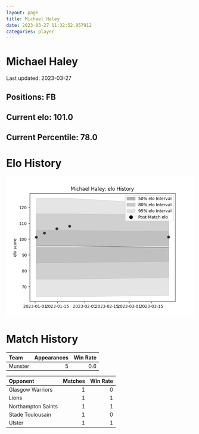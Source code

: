 ```yaml
---  
layout: page  
title: Michael Haley  
date: 2023-03-27 11:32:52.957912  
categories: player  
---
```

# Michael Haley


Last updated: 2023-03-27
## Positions: FB

## Current elo: 101.0

## Current Percentile: 78.0

# Elo History


![elo history](history_MichaelHaley.png)
# Match History


| Team    |   Appearances |   Win Rate |
|:--------|--------------:|-----------:|
| Munster |             5 |        0.6 |

| Opponent           |   Matches |   Win Rate |
|:-------------------|----------:|-----------:|
| Glasgow Warriors   |         1 |          0 |
| Lions              |         1 |          1 |
| Northampton Saints |         1 |          1 |
| Stade Toulousain   |         1 |          0 |
| Ulster             |         1 |          1 |